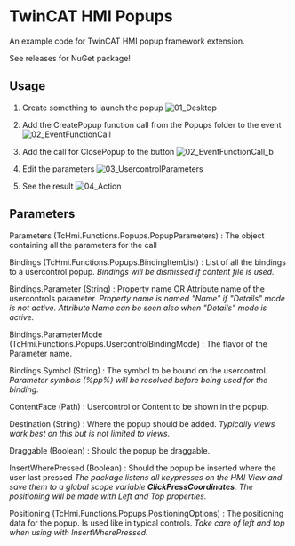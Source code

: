 # TwinCAT HMI Popups
An example code for TwinCAT HMI popup framework extension.

See releases for NuGet package!

## Usage
1. Create something to launch the popup
![01_Desktop](https://user-images.githubusercontent.com/74287696/154477252-eaf43690-9969-4357-b933-16732c3ee477.JPG)

2. Add the CreatePopup function call from the Popups folder to the event
![02_EventFunctionCall](https://user-images.githubusercontent.com/74287696/154477283-13d8ae8d-029f-44a4-8763-695cb8277ab6.JPG)

3. Add the call for ClosePopup to the button
![02_EventFunctionCall_b](https://user-images.githubusercontent.com/74287696/154478190-57fb0ab3-4578-4e5c-9fbd-e24060ffe4d3.JPG)

4. Edit the parameters
![03_UsercontrolParameters](https://user-images.githubusercontent.com/74287696/154477299-e1bec8e9-c9ed-47fa-a8d8-ef3eac16b8c2.JPG)

5. See the result
![04_Action](https://user-images.githubusercontent.com/74287696/154477309-a63030ba-0eaf-4344-aef4-de58860f31af.JPG)


## Parameters

Parameters (TcHmi.Functions.Popups.PopupParameters)
: The object containing all the parameters for the call

Bindings (TcHmi.Functions.Popups.BindingItemList)
: List of all the bindings to a usercontrol popup.
*Bindings will be dismissed if content file is used.*

Bindings.Parameter (String)
: Property name OR Attribute name of the usercontrols parameter.
*Property name is named "Name" if "Details" mode is not active.*
*Attribute Name can be seen also when "Details" mode is active.*

Bindings.ParameterMode (TcHmi.Functions.Popups.UsercontrolBindingMode)
: The flavor of the Parameter name.

Bindings.Symbol (String)
: The symbol to be bound on the usercontrol.
*Parameter symbols (%pp%) will be resolved before being used for the binding.*

ContentFace (Path)
: Usercontrol or Content to be shown in the popup.

Destination (String)
: Where the popup should be added.
*Typically views work best on this but is not limited to views.*

Draggable (Boolean)
: Should the popup be draggable.

InsertWherePressed (Boolean)
: Should the popup be inserted where the user last pressed
*The package listens all keypresses on the HMI View and save them to a global scope variable **ClickPressCoordinates**.*
*The positioning will be made with Left and Top properties.*

Positioning (TcHmi.Functions.Popups.PositioningOptions)
: The positioning data for the popup. Is used like in typical controls.
*Take care of left and top when using with InsertWherePressed.*
